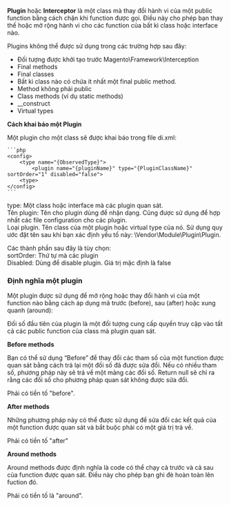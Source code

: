 **Plugin** hoặc **Interceptor** là một class mà thay đổi hành vi của một public function bằng cách chặn khi function được gọi. Điều này cho phép bạn thay thế hoặc mở rộng hành vi cho các function của bất kì class hoặc interface nào.

Plugins không thể được sử dụng trong các trường hợp sau đây:

* Đối tượng được khởi tạo trước Magento\Framework\Interception
* Final methods
* Final classes
* Bất kì class nào có chứa ít nhất một final public method.
* Method không phải public
* Class methods \(ví dụ static methods\)
* \_\_construct
* Virtual types

**Cách khai báo một Plugin**

Một plugin cho một class sẽ được khai báo trong file di.xml:

    ```php
    <config>
        <type name="{ObservedType}">
            <plugin name="{pluginName}" type="{PluginClassName}" sortOrder="1" disabled="false">
        <type>
    </config>
    ```

type: Một class hoặc interface mà các plugin quan sát.  
Tên plugin: Tên cho plugin dùng để nhận dạng. Cũng được sử dụng để hợp nhất các file configuration cho các plugin.  
Loại plugin. Tên class của một plugin hoặc virtual type của nó. Sử dụng quy ước đặt tên sau khi bạn xác định yếu tố này: \Vendor\Module\Plugin\Plugin.

Các thành phần sau đây là tùy chọn:  
sortOrder: Thứ tự mà các plugin  
Disabled: Dùng để disable plugin. Giá trị mặc định là false

### **Định nghĩa một plugin**

Một plugin được sử dụng để mở rộng hoặc thay đổi hành vi của một function nào bằng cách áp dụng mã trước \(before\), sau \(after\) hoặc xung quanh \(around\):

Đối số đầu tiên của plugin là một đối tượng cung cấp quyền truy cập vào tất cả các public function của class mà plugin quan sát.

**Before methods**

Bạn có thể sử dụng “Before” để thay đổi các tham số của một function được quan sát bằng cách trả lại một đối số đã được sửa đổi. Nếu có nhiều tham số, phương pháp này sẽ trả về một mảng các đối số. Return null sẽ chỉ ra rằng các đối số cho phương pháp quan sát không được sửa đổi.

Phải có tiền tố "before".

**After methods**

Những phương pháp này có thể được sử dụng để sửa đổi các kết quả của một function được quan sát và bắt buộc phải có một giá trị trả về.

Phải có tiền tố "after"

**Around methods**

Around methods được định nghĩa là code có thể chạy cả trước và cả sau của function được quan sát. Điều này cho phép bạn ghi đè hoàn toàn lên fuction đó.

Phải có tiền tố là "around".

